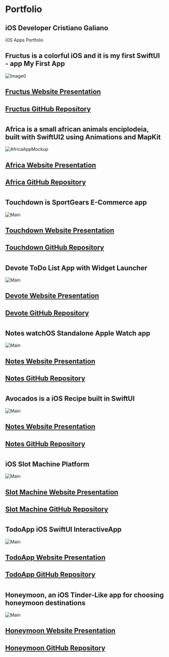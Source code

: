 # Portfolio 
## iOS Developer Cristiano Galiano
iOS Apps Portfolio

## Fructus is a colorful iOS and it is my first SwiftUI - app My First App
![Image0](https://user-images.githubusercontent.com/76659585/128456422-a87ae328-3ea9-4975-8522-efc4b294814c.png)
## [Fructus Website Presentation](https://cristianogaliano.github.io/Fructus_SwiftUI/)
## [Fructus GitHub Repository](https://github.com/cristianogaliano/Fructus_SwiftUI)




#




## Africa is a small african animals enciplodeia, built with SwiftUI2 using Animations and MapKit
![AfricaAppMockup](https://user-images.githubusercontent.com/76659585/128451076-bea5c0a8-ad0c-4763-bb14-2a52c863a331.png)
## [Africa Website Presentation](https://cristianogaliano.github.io/Africa-SwiftUI2/)
## [Africa GitHub Repository](https://github.com/cristianogaliano/Africa-SwiftUI2)





#



## Touchdown is SportGears E-Commerce app 
![Main](https://user-images.githubusercontent.com/76659585/128649249-240f0258-3922-4dc0-a2c3-e0aab8937c10.png)
## [Touchdown Website Presentation](https://cristianogaliano.github.io/Touchdown/)
## [Touchdown GitHub Repository](https://github.com/cristianogaliano/Touchdown)





#



## Devote ToDo List App with Widget Launcher
![Main](https://user-images.githubusercontent.com/76659585/129290616-e73fb697-e00d-49b2-8d35-ed73b87dbef5.png)
## [Devote Website Presentation](https://cristianogaliano.github.io/Devote-ToDoListApp)
## [Devote GitHub Repository](https://github.com/cristianogaliano/Devote-ToDoListApp)





#



## Notes watchOS Standalone Apple Watch app
![Main](https://user-images.githubusercontent.com/76659585/129322587-d8035ae2-cc2d-4c69-b630-5ecab3871104.png)
## [Notes Website Presentation](https://cristianogaliano.github.io/Notes-watchOS)
## [Notes GitHub Repository](https://github.com/cristianogaliano/Notes-watchOS)







#



## Avocados is a iOS Recipe built in SwiftUI
![Main](https://user-images.githubusercontent.com/76659585/129481169-ef6bd010-b0aa-4ac9-a781-0e94ae2ea062.png)
## [Notes Website Presentation](https://cristianogaliano.github.io/Avocados-Recipes)
## [Notes GitHub Repository](https://github.com/cristianogaliano/Avocados-Recipes)






#



## iOS Slot Machine Platform
![Main](https://user-images.githubusercontent.com/76659585/129721899-d6ef90d0-b3dd-4899-9d0e-72aae7341829.png)
## [Slot Machine Website Presentation](https://cristianogaliano.github.io/Slot-Machine/)
## [Slot Machine GitHub Repository](https://github.com/cristianogaliano/Slot-Machine)






#



## TodoApp iOS SwiftUI InteractiveApp
![Main](https://user-images.githubusercontent.com/76659585/129851563-c31c5a46-cd34-4ab1-8e4c-b35aef50f81f.png)
## [TodoApp Website Presentation](https://cristianogaliano.github.io/TodoApp/)
## [TodoApp GitHub Repository](https://github.com/cristianogaliano/TodoApp)







#



## Honeymoon, an iOS Tinder-Like app for choosing honeymoon destinations

![Main](https://user-images.githubusercontent.com/76659585/130310032-5cc2ee93-3203-4695-a515-9b7831dae5ab.png)
## [Honeymoon Website Presentation](https://cristianogaliano.github.io/Honeymoon/)
## [Honeymoon GitHub Repository](https://github.com/cristianogaliano/Honeymoon)

 
